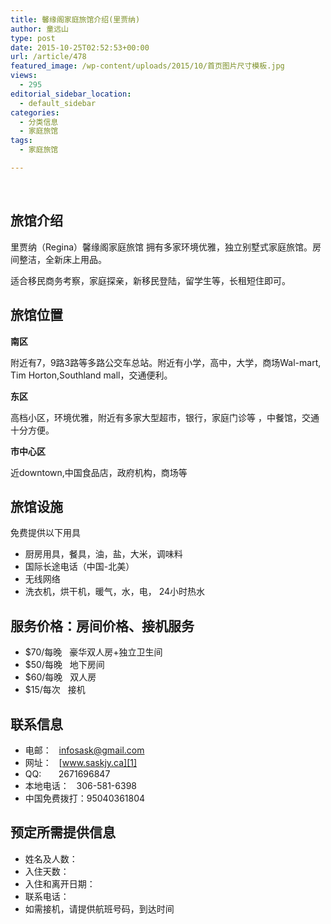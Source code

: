 ```yaml
---
title: 馨缘阁家庭旅馆介绍(里贾纳)
author: 童远山
type: post
date: 2015-10-25T02:52:53+00:00
url: /article/478
featured_image: /wp-content/uploads/2015/10/首页图片尺寸模板.jpg
views:
  - 295
editorial_sidebar_location:
  - default_sidebar
categories:
  - 分类信息
  - 家庭旅馆
tags:
  - 家庭旅馆

---
```

&nbsp;

## 旅馆介绍

里贾纳（Regina）馨缘阁家庭旅馆 拥有多家环境优雅，独立别墅式家庭旅馆。房间整洁，全新床上用品。

适合移民商务考察，家庭探亲，新移民登陆，留学生等，长租短住即可。

## 旅馆位置

**南区**

附近有7，9路3路等多路公交车总站。附近有小学，高中，大学，商场Wal-mart, Tim Horton,Southland mall，交通便利。

**东区**

高档小区，环境优雅，附近有多家大型超市，银行，家庭门诊等 ，中餐馆，交通十分方便。

**市中心区**

近downtown,中国食品店，政府机构，商场等

## 旅馆设施

免费提供以下用具

  * 厨房用具，餐具，油，盐，大米，调味料
  * 国际长途电话（中国-北美）
  * 无线网络
  * 洗衣机，烘干机，暖气，水，电， 24小时热水

## 服务价格：房间价格、接机服务

  * $70/每晚   豪华双人房+独立卫生间
  * $50/每晚   地下房间
  * $60/每晚   双人房
  * $15/每次   接机

## 联系信息

  * 电邮：   <infosask@gmail.com>
  * 网址：   [www.saskjy.ca][1]
  * QQ:       2671696847
  * 本地电话：   306-581-6398
  * 中国免费拨打：95040361804

## 预定所需提供信息

  * 姓名及人数：
  * 入住天数：
  * 入住和离开日期：
  * 联系电话：
  * 如需接机，请提供航班号码，到达时间

 [1]: http://www.yiminjiayuan.com/www.saskjy.ca